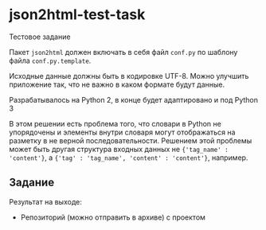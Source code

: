 # json2html-test-task

Тестовое задание

Пакет `json2html` должен включать в себя файл `conf.py`
по шаблону файла `conf.py.template`.

Исходные данные должны быть в кодировке UTF-8. Можно улучшить приложение так,
что не важно в каком формате будут данные.

Разрабатывалось на Python 2, в конце будет адаптировано и под Python 3

В этом решении есть проблема того, что словари в Python не упорядочены
и элементы внутри словаря могут отображаться на разметку в не верной
последовательности. Решением этой проблемы может быть другая структура
входных данных не `{'tag_name' : 'content'}`,
а `{'tag' : 'tag_name', 'content' : 'content'}`, например.

## Задание

Результат на выходе:
 * Репозиторий (можно отправить в архиве) с проектом
